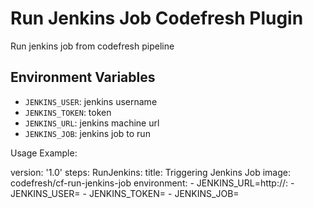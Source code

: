 # Run Jenkins Job Codefresh Plugin

Run jenkins job from codefresh pipeline

## Environment Variables

- `JENKINS_USER`: jenkins username
- `JENKINS_TOKEN`: token
- `JENKINS_URL`: jenkins machine url
- `JENKINS_JOB`: jenkins job to run

Usage Example:

version: '1.0'
steps:
  RunJenkins:
   	title: Triggering Jenkins Job
    image: codefresh/cf-run-jenkins-job
    environment:
    - JENKINS_URL=http://<jenkins host>:<jenkins port>
    - JENKINS_USER=<jenkins user name>
    - JENKINS_TOKEN=<jenkins token>
    - JENKINS_JOB=<jenkins job name>
